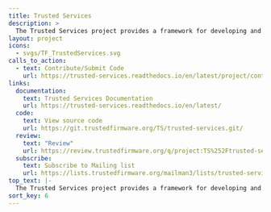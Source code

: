 ```yaml
---
title: Trusted Services
description: >
  The Trusted Services project provides a framework for developing and deploying device Root Of Trust (RoT) services across a range of secure processing environments such as those provided by OP-TEE and Hafnium.
layout: project
icons:
  - svgs/TF_TrustedServices.svg
calls_to_action:
  - text: Contribute/Submit Code
    url: https://trusted-services.readthedocs.io/en/latest/project/contributing.html
links:
  documentation:
    text: Trusted Services Documentation
    url: https://trusted-services.readthedocs.io/en/latest/
  code:
    text: View source code
    url: https://git.trustedfirmware.org/TS/trusted-services.git/
  review:
    text: "Review"
    url: https://review.trustedfirmware.org/q/project:TS%252Ftrusted-services
  subscribe:
    text: Subscribe to Mailing list
    url: https://lists.trustedfirmware.org/mailman3/lists/trusted-services.lists.trustedfirmware.org/
top_text: |-
  The Trusted Services project provides a framework for developing and deploying device Root Of Trust (RoT) services across a range of secure processing environments such as those provided by OP-TEE and Hafnium.
sort_key: 6
---
```

